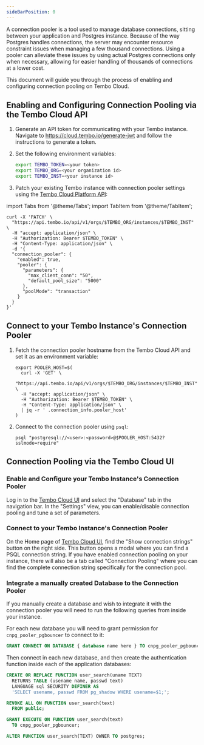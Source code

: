 ```yaml
---
sideBarPosition: 0
---
```


A connection pooler is a tool used to manage database connections, sitting between your application and Postgres
instance. Because of the way Postgres handles connections, the server may encounter resource constraint issues when
managing a few thousand connections. Using a pooler can alleviate these issues by using actual Postgres connections
only when necessary, allowing for easier handling of thousands of connections at a lower cost.

This document will guide you through the process of enabling and configuring connection pooling on Tembo Cloud.

## Enabling and Configuring Connection Pooling via the Tembo Cloud API

1. Generate an API token for communicating with your Tembo instance. Navigate to https://cloud.tembo.io/generate-jwt and follow the instructions to generate a token.

2. Set the following environment variables:

    ```bash
    export TEMBO_TOKEN=<your token>
    export TEMBO_ORG=<your organization id>
    export TEMBO_INST=<your instance id>
    ```

3. Patch your existing Tembo instance with connection pooler settings using the [Tembo Cloud Platform API](/docs/development/api):

import Tabs from '@theme/Tabs';
import TabItem from '@theme/TabItem';

<Tabs>
<TabItem value="curl" label="Curl">

```shell
curl -X 'PATCH' \
  "https://api.tembo.io/api/v1/orgs/$TEMBO_ORG/instances/$TEMBO_INST" \
  -H "accept: application/json" \
  -H "Authorization: Bearer $TEMBO_TOKEN" \
  -H "Content-Type: application/json" \
  -d '{
  "connection_pooler": {
    "enabled": true,
    "pooler": {
      "parameters": {
        "max_client_conn": "50",
        "default_pool_size": "5000"
      },
      "poolMode": "transaction"
    }
  }
}'
```

</TabItem>
</Tabs>

## Connect to your Tembo Instance's Connection Pooler

1. Fetch the connection pooler hostname from the Tembo Cloud API and set it as an environment variable:

    ```shell
    export POOLER_HOST=$(
      curl -X 'GET' \
      "https://api.tembo.io/api/v1/orgs/$TEMBO_ORG/instances/$TEMBO_INST" \
      -H "accept: application/json" \
      -H "Authorization: Bearer $TEMBO_TOKEN" \
      -H "Content-Type: application/json" \
      | jq -r ' .connection_info.pooler_host'
    )
    ```

2. Connect to the connection pooler using `psql`:

    ```shell
    psql "postgresql://<user>:<password>@$POOLER_HOST:5432?sslmode=require"
    ```

## Connection Pooling via the Tembo Cloud UI

### Enable and Configure your Tembo Instance's Connection Pooler

Log in to the [Tembo Cloud UI](https://cloud.tembo.io/) and select the "Database" tab in the navigation bar. In the "Settings" view, you can enable/disable connection pooling and tune a set of parameters.

### Connect to your Tembo Instance's Connection Pooler

On the Home page of [Tembo Cloud UI](https://cloud.tembo.io/), find the "Show connection strings" button on the right side. This button opens a modal where you can find a PSQL connection string. If you have enabled connection pooling on your instance, there will also be a tab called "Connection Pooling" where you can find the complete connection string specifically for the connection pool.

### Integrate a manually created Database to the Connection Pooler

If you manually create a database and wish to integrate it with the connection
pooler you will need to run the following queries from inside your instance.

For each new database you will need to grant permission for `cnpg_pooler_pgbouncer`
to connect to it:

```sql
GRANT CONNECT ON DATABASE { database name here } TO cnpg_pooler_pgbouncer;
```

Then connect in each new database, and then create the authentication
function inside each of the application databases:

```sql
CREATE OR REPLACE FUNCTION user_search(uname TEXT)
  RETURNS TABLE (usename name, passwd text)
  LANGUAGE sql SECURITY DEFINER AS
  'SELECT usename, passwd FROM pg_shadow WHERE usename=$1;';

REVOKE ALL ON FUNCTION user_search(text)
  FROM public;

GRANT EXECUTE ON FUNCTION user_search(text)
  TO cnpg_pooler_pgbouncer;

ALTER FUNCTION user_search(TEXT) OWNER TO postgres;
```
